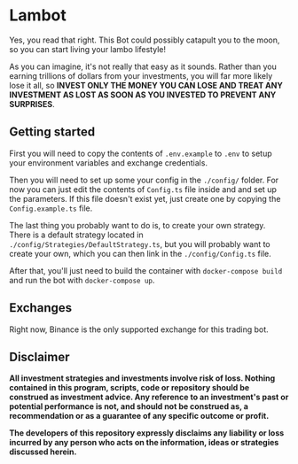 # Lambot

Yes, you read that right. This Bot could possibly catapult you to the moon, so you can start living your lambo lifestyle!

As you can imagine, it's not really that easy as it sounds. Rather than you earning trillions of dollars from your investments, you will far more likely lose it all, so **INVEST ONLY THE MONEY YOU CAN LOSE AND TREAT ANY INVESTMENT AS LOST AS SOON AS YOU INVESTED TO PREVENT ANY SURPRISES**.

## Getting started

First you will need to copy the contents of `.env.example` to `.env` to setup your environment variables and exchange credentials.

Then you will need to set up some your config in the `./config/` folder. For now you can just edit the contents of `Config.ts` file inside and and set up the parameters. If this file doesn't exist yet, just create one by copying the `Config.example.ts` file.

The last thing you probably want to do is, to create your own strategy. There is a default strategy located in `./config/Strategies/DefaultStrategy.ts`, but you will probably want to create your own, which you can then link in the `./config/Config.ts` file.

After that, you'll just need to build the container with `docker-compose build` and run the bot with `docker-compose up`.

## Exchanges

Right now, Binance is the only supported exchange for this trading bot.

## Disclaimer

**All investment strategies and investments involve risk of loss.
Nothing contained in this program, scripts, code or repository should be construed as investment advice.
Any reference to an investment's past or potential performance is not,
and should not be construed as, a recommendation or as a guarantee of any specific outcome or profit.**

**The developers of this repository expressly disclaims any liability or loss
incurred by any person who acts on the information, ideas or strategies discussed herein.**
